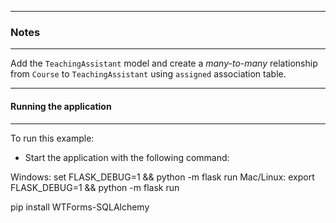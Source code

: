 

-----------------------
### Notes
-----------------------
 Add the `TeachingAssistant` model and create a *many-to-many* relationship from `Course` to `TeachingAssistant` using `assigned` association table. 

-----------------------
#### Running the application
-----------------------

To run this example:
- Start the application with the following command:

Windows:    set FLASK_DEBUG=1 && python -m flask run
Mac/Linux:   export FLASK_DEBUG=1 && python -m flask run

pip install WTForms-SQLAlchemy